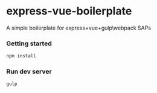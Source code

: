 # express-vue-boilerplate
A simple boilerplate for express+vue+gulp\webpack SAPs

### Getting started

```sh
npm install
```

### Run dev server

```sh
gulp
```
